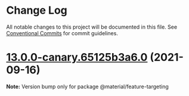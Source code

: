 # Change Log

All notable changes to this project will be documented in this file.
See [Conventional Commits](https://conventionalcommits.org) for commit guidelines.

# [13.0.0-canary.65125b3a6.0](https://github.com/material-components/material-components-web/compare/v12.0.0...v13.0.0-canary.65125b3a6.0) (2021-09-16)

**Note:** Version bump only for package @material/feature-targeting
